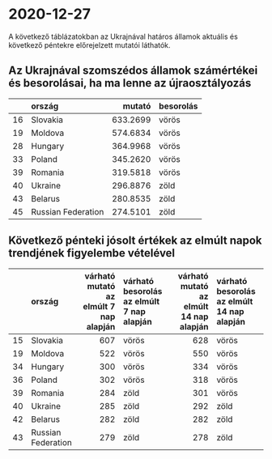 # 2020-12-27
A következő táblázatokban az Ukrajnával határos államok aktuális és következő péntekre előrejelzett mutatói láthatók.
## Az Ukrajnával szomszédos államok számértékei és besorolásai, ha ma lenne az újraosztályozás

|   |ország             |   mutató|besorolás |
|:--|:------------------|--------:|:---------|
|16 |Slovakia           | 633.2699|vörös     |
|19 |Moldova            | 574.6834|vörös     |
|28 |Hungary            | 364.9968|vörös     |
|33 |Poland             | 345.2620|vörös     |
|39 |Romania            | 319.5818|vörös     |
|40 |Ukraine            | 296.8876|zöld      |
|43 |Belarus            | 280.8535|zöld      |
|45 |Russian Federation | 274.5101|zöld      |
## Következő pénteki jósolt értékek az elmúlt napok trendjének figyelembe vételével
|   |ország             | várható mutató az elmúlt 7 nap alapján|várható besorolás az elmúlt 7 nap alapján | várható mutató az elmúlt 14 nap alapján|várható besorolás az elmúlt 14 nap alapján |
|:--|:------------------|--------------------------------------:|:-----------------------------------------|---------------------------------------:|:------------------------------------------|
|15 |Slovakia           |                                    607|vörös                                     |                                     628|vörös                                      |
|19 |Moldova            |                                    522|vörös                                     |                                     550|vörös                                      |
|34 |Hungary            |                                    300|vörös                                     |                                     334|vörös                                      |
|36 |Poland             |                                    302|vörös                                     |                                     318|vörös                                      |
|39 |Romania            |                                    284|zöld                                      |                                     301|vörös                                      |
|40 |Ukraine            |                                    285|zöld                                      |                                     292|zöld                                       |
|42 |Belarus            |                                    282|zöld                                      |                                     282|zöld                                       |
|43 |Russian Federation |                                    279|zöld                                      |                                     278|zöld                                       |
